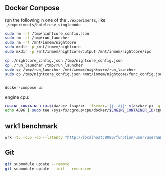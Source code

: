 ## Docker Compose

run the following in one of the `./experiments`, like `./experiments/hotelresv_singlenode`

```bash
sudo rm -rf /tmp/nightcore_config.json
sudo rm -rf /tmp/run_launcher
sudo rm -rf /mnt/inmem/nightcore
sudo mkdir -p /mnt/inmem/nightcore
sudo mkdir -p /mnt/inmem/nightcore/output /mnt/inmem/nightcore/ipc

cp ./nightcore_config.json /tmp/nightcore_config.json
cp ./run_launcher /tmp/run_launcher
sudo cp /tmp/run_launcher /mnt/inmem/nightcore/run_launcher
sudo cp /tmp/nightcore_config.json /mnt/inmem/nightcore/func_config.json


docker-compose up
```

engine cpu:

```bash
ENGINE_CONTAINER_ID=$(docker inspect --format='{{.Id}}' $(docker ps -q -f name="nightcore-engine"))
echo 4096 | sudo tee /sys/fs/cgroup/cpu/docker/$ENGINE_CONTAINER_ID/cpu.shares
```

## wrk1 benchmark

```bash
wrk -t5 -c55 -d5 --latency "http://localhost:8080/function/user?username=Cornell_1&password=1111111111"
```

## Git

```bash
git submodule update --remote
git submodule update --init --recursive
```
